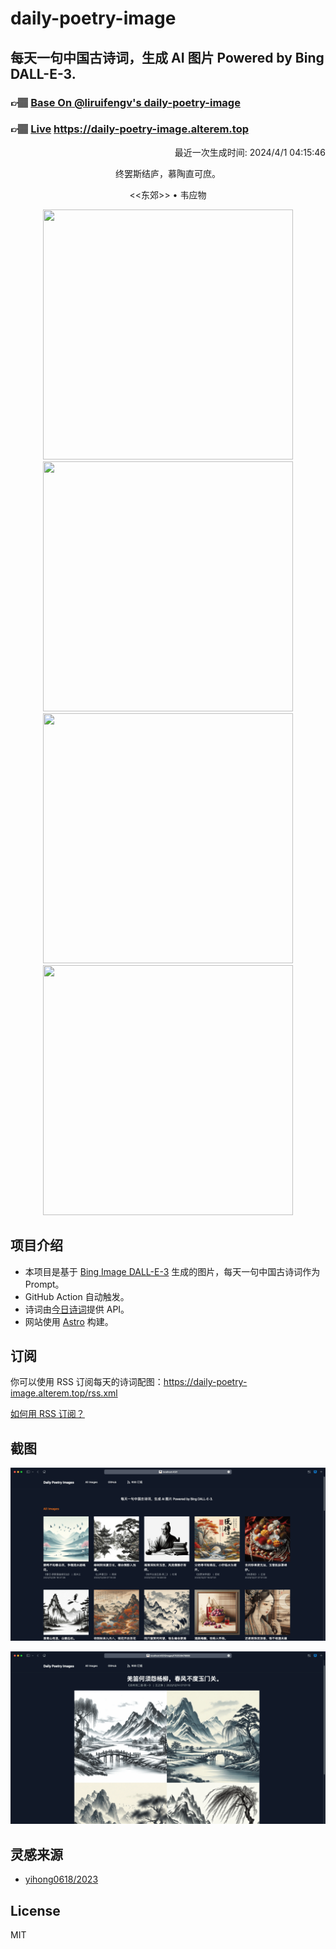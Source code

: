 
# daily-poetry-image

## 每天一句中国古诗词，生成 AI 图片 Powered by Bing DALL-E-3.

### 👉🏽 [Base On @liruifengv's daily-poetry-image](https://github.com/liruifengv/daily-poetry-image)

### 👉🏽 [Live](https://daily-poetry-image.alterem.top/) https://daily-poetry-image.alterem.top

<p align="right">
  最近一次生成时间: 2024/4/1 04:15:46
</p>
<p align="center">
终罢斯结庐，慕陶直可庶。
</p>
<p align="center">
<<东郊>> • 韦应物
</p>
<p align="center">
<img src="https://tse1.mm.bing.net/th/id/OIG4.THDRnHoJ0.IOjIrTGmGJ" height="400" width="400" />
<img src="https://tse1.mm.bing.net/th/id/OIG4.js0oSctShD1dlZJTpeF4" height="400" width="400" />
<img src="https://tse1.mm.bing.net/th/id/OIG4.pkdCjGhVV82U4p9SZ0B9" height="400" width="400" />
<img src="https://tse1.mm.bing.net/th/id/OIG4.AFE_tRXsgZlrcVecBvOX" height="400" width="400" />
</p>

## 项目介绍

-   本项目是基于 [Bing Image DALL-E-3](https://www.bing.com/images/create) 生成的图片，每天一句中国古诗词作为 Prompt。
-   GitHub Action 自动触发。
-   诗词由[今日诗词](https://www.jinrishici.com/)提供 API。
-   网站使用 [Astro](https://astro.build) 构建。

## 订阅

你可以使用 RSS 订阅每天的诗词配图：https://daily-poetry-image.alterem.top/rss.xml

[如何用 RSS 订阅？](https://zhuanlan.zhihu.com/p/55026716)

## 截图

![图片列表](./screenshots/Snipaste_2023-12-28_21-00-26.png)

![图片详情](./screenshots/Snipaste_2023-12-28_21-00-53.png)

## 灵感来源

-   [yihong0618/2023](https://github.com/yihong0618/2023)

## License

MIT

